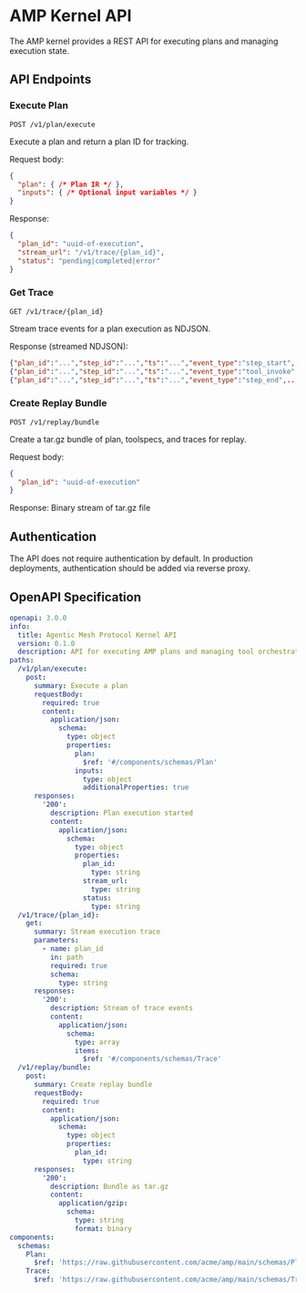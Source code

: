 # AMP Kernel API

The AMP kernel provides a REST API for executing plans and managing execution state.

## API Endpoints

### Execute Plan
```
POST /v1/plan/execute
```

Execute a plan and return a plan ID for tracking.

Request body:
```json
{
  "plan": { /* Plan IR */ },
  "inputs": { /* Optional input variables */ }
}
```

Response:
```json
{
  "plan_id": "uuid-of-execution",
  "stream_url": "/v1/trace/{plan_id}",
  "status": "pending|completed|error"
}
```

### Get Trace
```
GET /v1/trace/{plan_id}
```

Stream trace events for a plan execution as NDJSON.

Response (streamed NDJSON):
```json
{"plan_id":"...","step_id":"...","ts":"...","event_type":"step_start",...}
{"plan_id":"...","step_id":"...","ts":"...","event_type":"tool_invoke",...}
{"plan_id":"...","step_id":"...","ts":"...","event_type":"step_end",...}
```

### Create Replay Bundle
```
POST /v1/replay/bundle
```

Create a tar.gz bundle of plan, toolspecs, and traces for replay.

Request body:
```json
{
  "plan_id": "uuid-of-execution"
}
```

Response: Binary stream of tar.gz file

## Authentication

The API does not require authentication by default. In production deployments, authentication should be added via reverse proxy.

## OpenAPI Specification

```yaml
openapi: 3.0.0
info:
  title: Agentic Mesh Protocol Kernel API
  version: 0.1.0
  description: API for executing AMP plans and managing tool orchestration
paths:
  /v1/plan/execute:
    post:
      summary: Execute a plan
      requestBody:
        required: true
        content:
          application/json:
            schema:
              type: object
              properties:
                plan:
                  $ref: '#/components/schemas/Plan'
                inputs:
                  type: object
                  additionalProperties: true
      responses:
        '200':
          description: Plan execution started
          content:
            application/json:
              schema:
                type: object
                properties:
                  plan_id:
                    type: string
                  stream_url:
                    type: string
                  status:
                    type: string
  /v1/trace/{plan_id}:
    get:
      summary: Stream execution trace
      parameters:
        - name: plan_id
          in: path
          required: true
          schema:
            type: string
      responses:
        '200':
          description: Stream of trace events
          content:
            application/json:
              schema:
                type: array
                items:
                  $ref: '#/components/schemas/Trace'
  /v1/replay/bundle:
    post:
      summary: Create replay bundle
      requestBody:
        required: true
        content:
          application/json:
            schema:
              type: object
              properties:
                plan_id:
                  type: string
      responses:
        '200':
          description: Bundle as tar.gz
          content:
            application/gzip:
              schema:
                type: string
                format: binary
components:
  schemas:
    Plan:
      $ref: 'https://raw.githubusercontent.com/acme/amp/main/schemas/Plan.schema.json'
    Trace:
      $ref: 'https://raw.githubusercontent.com/acme/amp/main/schemas/Trace.schema.json'
```